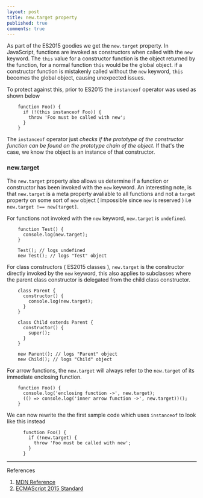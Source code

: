 ```yaml
---
layout: post
title: new.target property
published: true
comments: true
---
```


As part of the ES2015 goodies we get the `new.target` property. In JavaScript, functions are invoked as constructors when called with the `new` keyword.
The `this` value for a constructor function is the object returned by the function, for a normal function `this` would be the global object. if a constructor
function is mistakenly called without the `new` keyword, `this` becomes the global object, causing unexpected issues.
<!--more-->
To protect against this, prior to ES2015 the `instanceof` operator was used as shown below

        function Foo() {
          if (!(this instanceof Foo)) {
            throw 'Foo must be called with new';
          }
        }

The `instanceof` operator just *checks if the prototype of the constructor function can be found on the prototype chain of the object*. If that's the case,
we know the object is an instance of that constructor.

### new.target
The `new.target` property also allows us determine if a function or constructor has been invoked with the `new` keyword. An interesting note, is that `new.target` is a meta
property avaliable to all functions and not a `target` property on some sort of `new` object ( impossible since `new` is reserved ) i.e `new.target !== new[target]`.

For functions not invoked with the `new` keyword, `new.target` is `undefined`.

        function Test() {
          console.log(new.target);
        }

        Test(); // logs undefined
        new Test(); // logs "Test" object

For class constructors ( ES2015 classes ), `new.target` is the constructor directly invoked by the `new` keyword, this also applies to subclasses where the parent class
constructor is delegated from the child class constructor.

        class Parent {
          constructor() {
            console.log(new.target);
          }
        }

        class Child extends Parent {
          constructor() {
            super();
          }
        }

        new Parent(); // logs "Parent" object
        new Child(); // logs "Child" object

For arrow functions, the `new.target` will always refer to the `new.target` of its immediate enclosing function.

        function Foo() {
          console.log('enclosing function ->', new.target);
          (() => console.log('inner arrow function ->', new.target))();
        }

We can now rewrite the the first sample code which uses `instanceof` to look like this instead

          function Foo() {
            if (!new.target) {
              throw 'Foo must be called with new';
            }
          }

----
References

1. [MDN Reference](https://developer.mozilla.org/en-US/docs/Web/JavaScript/Reference/Operators/new.target)
2. [ECMAScript 2015 Standard](http://www.ecma-international.org/ecma-262/6.0/#sec-built-in-function-objects-construct-argumentslist-newtarget)
